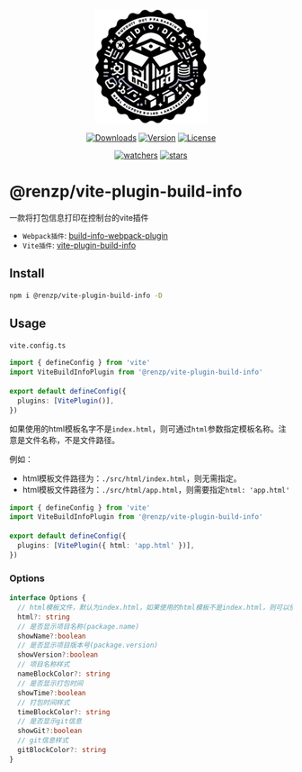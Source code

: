 <p align="center"><a href="https://github.com/renzp94/vite-plugin-build-info" target="_blank" rel="noopener noreferrer"><img width="200" src="./logo.png" alt="vite-plugin-build-info logo"></a></p>
<p align="center">
  <a href="https://npmcharts.com/compare/@renzp/vite-plugin-build-info?minimal=true"><img src="https://img.shields.io/npm/dm/@renzp/vite-plugin-build-info.svg?sanitize=true" alt="Downloads"></a>
  <a href="https://www.npmjs.com/package/@renzp/vite-plugin-build-info"><img src="https://img.shields.io/npm/v/@renzp/vite-plugin-build-info.svg?sanitize=true" alt="Version"></a>
  <a href="https://www.npmjs.com/package/@renzp/vite-plugin-build-info"><img src="https://img.shields.io/npm/l/@renzp/vite-plugin-build-info.svg?sanitize=true" alt="License"></a>
</p>
<p align="center">
  <a href="https://github.com/renzp94/vite-plugin-build-info/watchers"><img src="https://img.shields.io/github/watchers/renzp94/vite-plugin-build-info.svg?style=social" alt="watchers"></a>
  <a href="https://github.com/renzp94/vite-plugin-build-info/stars"><img src="https://img.shields.io/github/stars/renzp94/vite-plugin-build-info.svg?style=social" alt="stars"></a>
</p>

# @renzp/vite-plugin-build-info

一款将打包信息打印在控制台的vite插件

- `Webpack插件`: [build-info-webpack-plugin](https://github.com/renzp94/build-info-webpack-plugin)
- `Vite插件`: [vite-plugin-build-info](https://github.com/renzp94/vite-plugin-build-info)

## Install

```sh
npm i @renzp/vite-plugin-build-info -D 
```

## Usage

`vite.config.ts`

```ts
import { defineConfig } from 'vite'
import ViteBuildInfoPlugin from '@renzp/vite-plugin-build-info'

export default defineConfig({
  plugins: [VitePlugin()],
})
```

如果使用的html模板名字不是`index.html`，则可通过`html`参数指定模板名称。注意是文件名称，不是文件路径。

例如：
  - html模板文件路径为：`./src/html/index.html`，则无需指定。
  - html模板文件路径为：`./src/html/app.html`，则需要指定`html: 'app.html'`

```ts
import { defineConfig } from 'vite'
import ViteBuildInfoPlugin from '@renzp/vite-plugin-build-info'

export default defineConfig({
  plugins: [VitePlugin({ html: 'app.html' })],
})
```

### Options

```ts
interface Options {
  // html模板文件，默认为index.html，如果使用的html模板不是index.html，则可以使用该选项指定模板文件名称
  html?: string
  // 是否显示项目名称(package.name)
  showName?:boolean
  // 是否显示项目版本号(package.version)
  showVersion?:boolean
  // 项目名称样式
  nameBlockColor?: string
  // 是否显示打包时间
  showTime?:boolean
  // 打包时间样式
  timeBlockColor?: string
  // 是否显示git信息
  showGit?:boolean
  // git信息样式
  gitBlockColor?: string
}
```